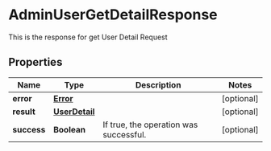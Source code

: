 

# AdminUserGetDetailResponse

This is the response for get User Detail Request
## Properties

Name | Type | Description | Notes
------------ | ------------- | ------------- | -------------
**error** | [**Error**](Error.md) |  |  [optional]
**result** | [**UserDetail**](UserDetail.md) |  |  [optional]
**success** | **Boolean** | If true, the operation was successful. |  [optional]




